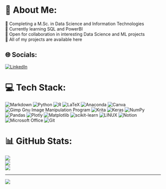 # 💫 About Me:
🔭 Completing a M.Sc. in Data Science and Information Technologies<br>🌱 Currently learning SQL and PowerBI<br>🐝 Open for collaboration in interesting Data Science and ML projects<br>🌿 All of my projects are available here


## 🌐 Socials:
[![LinkedIn](https://img.shields.io/badge/LinkedIn-%230077B5.svg?logo=linkedin&logoColor=white)](https://linkedin.com/in/grigoris-ntoulaveris) 

# 💻 Tech Stack:
![Markdown](https://img.shields.io/badge/markdown-%23000000.svg?style=for-the-badge&logo=markdown&logoColor=white) ![Python](https://img.shields.io/badge/python-3670A0?style=for-the-badge&logo=python&logoColor=ffdd54) ![R](https://img.shields.io/badge/r-%23276DC3.svg?style=for-the-badge&logo=r&logoColor=white) ![LaTeX](https://img.shields.io/badge/latex-%23008080.svg?style=for-the-badge&logo=latex&logoColor=white) ![Anaconda](https://img.shields.io/badge/Anaconda-%2344A833.svg?style=for-the-badge&logo=anaconda&logoColor=white) ![Canva](https://img.shields.io/badge/Canva-%2300C4CC.svg?style=for-the-badge&logo=Canva&logoColor=white) ![Gimp Gnu Image Manipulation Program](https://img.shields.io/badge/Gimp-657D8B?style=for-the-badge&logo=gimp&logoColor=FFFFFF) ![Krita](https://img.shields.io/badge/Krita-203759?style=for-the-badge&logo=krita&logoColor=EEF37B) ![Keras](https://img.shields.io/badge/Keras-%23D00000.svg?style=for-the-badge&logo=Keras&logoColor=white) ![NumPy](https://img.shields.io/badge/numpy-%23013243.svg?style=for-the-badge&logo=numpy&logoColor=white) ![Pandas](https://img.shields.io/badge/pandas-%23150458.svg?style=for-the-badge&logo=pandas&logoColor=white) ![Plotly](https://img.shields.io/badge/Plotly-%233F4F75.svg?style=for-the-badge&logo=plotly&logoColor=white) ![Matplotlib](https://img.shields.io/badge/Matplotlib-%23ffffff.svg?style=for-the-badge&logo=Matplotlib&logoColor=black) ![scikit-learn](https://img.shields.io/badge/scikit--learn-%23F7931E.svg?style=for-the-badge&logo=scikit-learn&logoColor=white) ![LINUX](https://img.shields.io/badge/Linux-FCC624?style=for-the-badge&logo=linux&logoColor=black) ![Notion](https://img.shields.io/badge/Notion-%23000000.svg?style=for-the-badge&logo=notion&logoColor=white) ![Microsoft Office](https://img.shields.io/badge/Microsoft_Office-D83B01?style=for-the-badge&logo=microsoft-office&logoColor=white) ![Git](https://img.shields.io/badge/git-%23F05033.svg?style=for-the-badge&logo=git&logoColor=white)

# 📊 GitHub Stats:
![](https://github-readme-stats.vercel.app/api?username=gntoulaveris&theme=calm&hide_border=false&include_all_commits=false&count_private=false)<br/>
![](https://github-readme-streak-stats.herokuapp.com/?user=gntoulaveris&theme=calm&hide_border=false)<br/>
![](https://github-readme-stats.vercel.app/api/top-langs/?username=gntoulaveris&theme=calm&hide_border=false&include_all_commits=false&count_private=false&layout=compact)

---
[![](https://visitcount.itsvg.in/api?id=gntoulaveris&icon=0&color=0)](https://visitcount.itsvg.in)

<!-- Proudly created with GPRM ( https://gprm.itsvg.in ) -->

<!---
gntoulaveris/gntoulaveris is a ✨ special ✨ repository because its `README.md` (this file) appears on your GitHub profile.
You can click the Preview link to take a look at your changes.
--->
